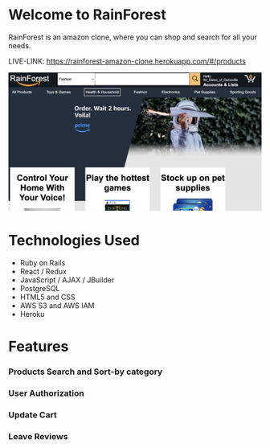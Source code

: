 # Welcome to RainForest
RainForest is an amazon clone, where you can shop and search for all your needs.

LIVE-LINK: https://rainforest-amazon-clone.herokuapp.com/#/products

![alt text](https://github.com/Domingo-creator/RainForest/blob/master/app/assets/images/main_page_screenshot.png) 


# Technologies Used
+ Ruby on Rails
+ React / Redux
+ JavaScript / AJAX / JBuilder
+ PostgreSQL
+ HTML5 and CSS
+ AWS S3 and AWS IAM
+ Heroku


# Features
### Products Search and Sort-by category

### User Authorization

### Update Cart

### Leave Reviews
